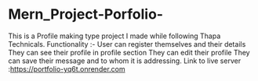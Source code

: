 # Mern_Project-Porfolio-
This is a Profile making type project I made while following Thapa Technicals.
Functionality :-
        User can register themselves and their details
        They can see their profile in profile section
        They can edit their profile
        They can save their message and to whom it is addressing.
Link to live server :https://portfolio-yq6t.onrender.com
